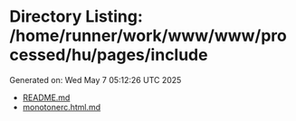 # Directory Listing: /home/runner/work/www/www/processed/hu/pages/include
Generated on: Wed May  7 05:12:26 UTC 2025

- [README.md](README.md)
- [monotonerc.html.md](monotonerc.html.md)
